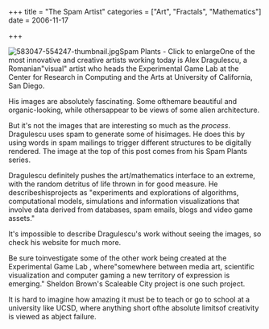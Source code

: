 +++
title = "The Spam Artist"
categories = ["Art", "Fractals", "Mathematics"]
date = 2006-11-17


+++

<P editor_id="mce_editor_0"><IMG alt=583047-554247-thumbnail.jpg src="https://www.fractalog.com/jpg/583047-554247-thumbnail.jpg" mce_real_src="https://www.fractalog.com/jpg/583047-554247-thumbnail.jpg">Spam Plants - Click to enlargeOne of the most innovative and creative artists working today is Alex Dragulescu, a Romanian"visual" artist who heads the Experimental Game Lab at the Center for Research in Computing and the Arts at University of California, San Diego. </P><P editor_id="mce_editor_0">His images are absolutely fascinating. Some ofthemare beautiful and organic-looking, while othersappear to be views of some alien architecture.</P><P editor_id="mce_editor_0">But it's not the images that are interesting so much as the <EM>process</EM>. Dragulescu uses spam to generate some of hisimages. He does this by using words in spam mailings to trigger different structures to be digitally rendered. The image at the top of this post comes from his Spam Plants series.</P><P editor_id="mce_editor_0">Dragulescu definitely pushes the art/mathematics interface to an extreme, with the random detritus of life thrown in for good measure. He describeshisprojects as "experiments and explorations of algorithms, computational models, simulations and information visualizations that involve data derived from databases, spam emails, blogs and video game assets."</P><P editor_id="mce_editor_0">It's impossible to describe Dragulescu's work without seeing the images, so check his website for much more. </P><P editor_id="mce_editor_0">Be sure toinvestigate some of the other work being created at the Experimental Game Lab , where"somewhere between media art, scientific visualization and computer gaming a new territory of expression is emerging." Sheldon Brown's Scaleable City project is one such project.</P><P editor_id="mce_editor_0">It is hard to imagine how amazing it must be to teach or go to school at a university like UCSD, where anything short ofthe absolute limitsof creativity is viewed as abject failure.</P>